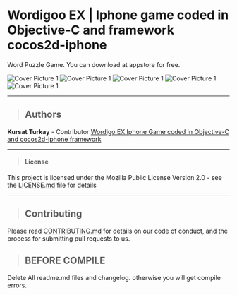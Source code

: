# Wordigoo EX | Iphone game coded in Objective-C and framework cocos2d-iphone
 
 Word Puzzle Game.
You can download at appstore for free.


![Cover Picture 1](./coverpics/coverpic1.png)
![Cover Picture 1](./coverpics/coverpic2.png)
![Cover Picture 1](./coverpics/coverpic3.png)
![Cover Picture 1](./coverpics/coverpic4.png)
![Cover Picture 1](./coverpics/coverpic5.png)

---
>## Authors
>
  **Kursat Turkay** - Contributor [Wordigo EX Iphone Game coded in Objective-C and cocos2d-iphone framework](https://github.com/kursatturkay/com.tarzmedia.Wordigoo.iphone)

---

>#### License

This project is licensed under the Mozilla Public License Version 2.0 - see the [LICENSE.md](./LICENSE.md) file for details

---
>
>## Contributing
>

Please read [CONTRIBUTING.md](https://https://github.com/kursatturkay/com.tarzmedia.Wordigoo.iphone/blob/master/CONTRIBUTING.md) for details on our code of conduct, and the process for submitting pull requests to us.

>## BEFORE COMPILE

Delete All readme.md files and changelog. otherwise you will get compile errors.
